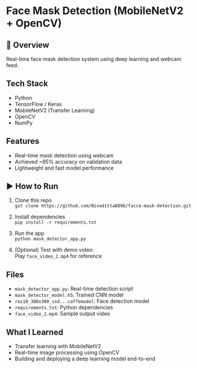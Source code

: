 # Face Mask Detection (MobileNetV2 + OpenCV)

## 📌 Overview
Real-time face mask detection system using deep learning and webcam feed.

##  Tech Stack
- Python
- TensorFlow / Keras
- MobileNetV2 (Transfer Learning)
- OpenCV
- NumPy

##  Features
- Real-time mask detection using webcam
- Achieved ~95% accuracy on validation data
- Lightweight and fast model performance

## ▶️ How to Run
1. Clone this repo  
   `git clone https://github.com/Niveditta8896/facce-mask-detection.git`

2. Install dependencies  
   `pip install -r requirements.txt`

3. Run the app  
   `python mask_detector_app.py`

4. (Optional) Test with demo video:  
   Play `face_video_2.mp4` for reference

##  Files
- `mask_detector_app.py`: Real-time detection script
- `mask_detector_model.h5`: Trained CNN model
- `res10_300x300_ssd...caffemodel`: Face detection model
- `requirements.txt`: Python dependencies
- `face_video_2.mp4`: Sample output video

##  What I Learned
- Transfer learning with MobileNetV2
- Real-time image processing using OpenCV
- Building and deploying a deep learning model end-to-end
